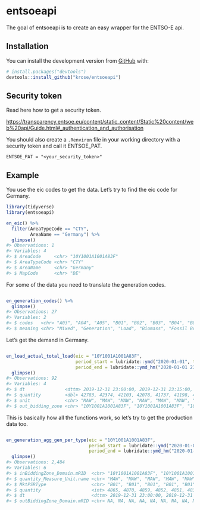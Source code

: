 
<!-- README.md is generated from README.Rmd. Please edit that file -->

# entsoeapi

<!-- badges: start -->

<!-- badges: end -->

The goal of entsoeapi is to create an easy wrapper for the ENTSO-E api.

## Installation

You can install the development version from
[GitHub](https://github.com/) with:

``` r
# install.packages("devtools")
devtools::install_github("krose/entsoeapi")
```

## Security token

Read here how to get a security token.

<https://transparency.entsoe.eu/content/static_content/Static%20content/web%20api/Guide.html#_authentication_and_authorisation>

You should also create a `.Renviron` file in your working directory with
a security token and call it ENTSOE\_PAT.

    ENTSOE_PAT = "<your_security_token>"

## Example

You use the eic codes to get the data. Let’s try to find the eic code
for Germany.

``` r
library(tidyverse)
library(entsoeapi)

en_eic() %>% 
  filter(AreaTypeCode == "CTY", 
         AreaName == "Germany") %>% 
  glimpse()
#> Observations: 1
#> Variables: 4
#> $ AreaCode     <chr> "10Y1001A1001A83F"
#> $ AreaTypeCode <chr> "CTY"
#> $ AreaName     <chr> "Germany"
#> $ MapCode      <chr> "DE"
```

For some of the data you need to translate the generation codes.

``` r

en_generation_codes() %>%
  glimpse()
#> Observations: 27
#> Variables: 2
#> $ codes   <chr> "A03", "A04", "A05", "B01", "B02", "B03", "B04", "B05"...
#> $ meaning <chr> "Mixed", "Generation", "Load", "Biomass", "Fossil Brow...
```

Let’s get the demand in Germany.

``` r

en_load_actual_total_load(eic = "10Y1001A1001A83F", 
                          period_start = lubridate::ymd("2020-01-01", tz = "CET"),
                          period_end = lubridate::ymd_hm("2020-01-01 23:00", tz = "CET")) %>%
  glimpse()
#> Observations: 92
#> Variables: 4
#> $ dt               <dttm> 2019-12-31 23:00:00, 2019-12-31 23:15:00, 20...
#> $ quantity         <dbl> 42783, 42374, 42103, 42078, 41737, 41198, 410...
#> $ unit             <chr> "MAW", "MAW", "MAW", "MAW", "MAW", "MAW", "MA...
#> $ out_bidding_zone <chr> "10Y1001A1001A83F", "10Y1001A1001A83F", "10Y1...
```

This is basically how all the functions work, so let’s try to get the
production data too.

``` r

en_generation_agg_gen_per_type(eic = "10Y1001A1001A83F", 
                               period_start = lubridate::ymd("2020-01-01", tz = "CET"),
                               period_end = lubridate::ymd_hm("2020-01-01 23:00", tz = "CET")) %>%
  glimpse()
#> Observations: 2,484
#> Variables: 6
#> $ inBiddingZone_Domain.mRID  <chr> "10Y1001A1001A83F", "10Y1001A1001A8...
#> $ quantity_Measure_Unit.name <chr> "MAW", "MAW", "MAW", "MAW", "MAW", ...
#> $ MktPSRType                 <chr> "B01", "B01", "B01", "B01", "B01", ...
#> $ quantity                   <int> 4865, 4870, 4859, 4852, 4851, 4833,...
#> $ dt                         <dttm> 2019-12-31 23:00:00, 2019-12-31 23...
#> $ outBiddingZone_Domain.mRID <chr> NA, NA, NA, NA, NA, NA, NA, NA, NA,...
```
